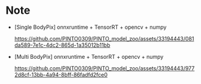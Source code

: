 # Note

- [Single BodyPix] onnxruntime + TensorRT + opencv + numpy

  https://github.com/PINTO0309/PINTO_model_zoo/assets/33194443/081da589-7e1c-4dc2-865d-1a35012b11bb

- [Multi BodyPix] onnxruntime + TensorRT + opencv + numpy

  https://github.com/PINTO0309/PINTO_model_zoo/assets/33194443/9772d8cf-13bb-4a94-8bff-86fadfd2fce0

